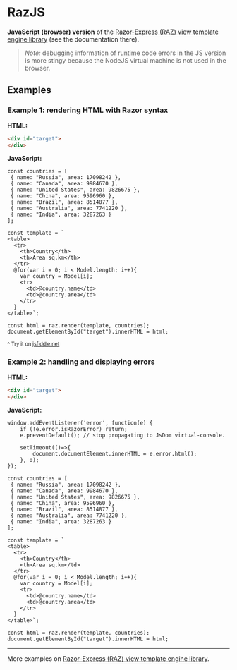 # RazJS

**JavaScript (browser) version** of the [Razor-Express (RAZ) view template engine library](https://www.npmjs.com/package/raz) (see the documentation there).

>*Note:* debugging information of runtime code errors in the JS version is more stingy because the NodeJS virtual machine is not used in the browser. 

## Examples

### Example 1: rendering HTML with Razor syntax

**HTML:**
```HTML
<div id="target">
</div>
```

**JavaScript:**
```JS
const countries = [
 { name: "Russia", area: 17098242 },
 { name: "Canada", area: 9984670 },
 { name: "United States", area: 9826675 },
 { name: "China", area: 9596960 },
 { name: "Brazil", area: 8514877 },
 { name: "Australia", area: 7741220 },
 { name: "India", area: 3287263 }
];

const template = `
<table>
  <tr>
    <th>Country</th>
    <th>Area sq.km</th>
  </tr>
  @for(var i = 0; i < Model.length; i++){
    var country = Model[i];
    <tr>
      <td>@country.name</td>
      <td>@country.area</td>
    </tr>
  }
</table>`;

const html = raz.render(template, countries);
document.getElementById("target").innerHTML = html;

```
<sup>^ Try it on [jsfiddle.net](https://jsfiddle.net/develax/tfr9zhm5/)</sup>

### Example 2: handling and displaying errors

**HTML:**
```HTML
<div id="target">
</div>
```

**JavaScript:**
```JS
window.addEventListener('error', function(e) {            
    if (!e.error.isRazorError) return;
    e.preventDefault(); // stop propagating to JsDom virtual-console.

    setTimeout(()=>{
        document.documentElement.innerHTML = e.error.html();
    }, 0);
});

const countries = [
 { name: "Russia", area: 17098242 },
 { name: "Canada", area: 9984670 },
 { name: "United States", area: 9826675 },
 { name: "China", area: 9596960 },
 { name: "Brazil", area: 8514877 },
 { name: "Australia", area: 7741220 },
 { name: "India", area: 3287263 }
];

const template = `
<table>
  <tr>
    <th>Country</th>
    <th>Area sq.km</td>
  </tr>
  @for(var i = 0; i < Model.length; i++){
    var country = Model[i];
    <tr>
      <td>@country.name</td>
      <td>@country.area</td>
    </tr>
  }
</table>`;

const html = raz.render(template, countries);
document.getElementById("target").innerHTML = html;

```


----------------
More examples on [Razor-Express (RAZ) view template engine library](https://www.npmjs.com/package/raz).
